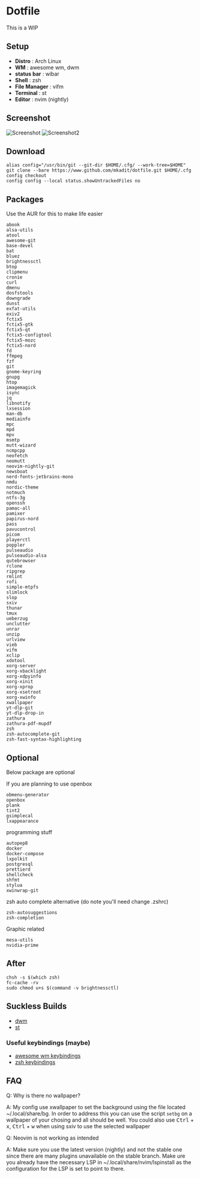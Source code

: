 # Dotfile

This is a WIP

## Setup

- **Distro** : Arch Linux
- **WM** : awesome wm, dwm
- **status bar** : wibar
- **Shell** : zsh
- **File Manager** : vifm
- **Terminal** : st
- **Editor** : nvim (nightly)

## Screenshot

![Screenshot](./assets/normal.png)
![Screenshot2](./assets/nvim_zathura.png)

## Download

```
alias config="/usr/bin/git --git-dir $HOME/.cfg/ --work-tree=$HOME"
git clone --bare https://www.github.com/mkadit/dotfile.git $HOME/.cfg
config checkout
config config --local status.showUntrackedFiles no
```

## Packages

Use the AUR for this to make life easier

```
abook
alsa-utils
atool
awesome-git
base-devel
bat
bluez
brightnessctl
btop
clipmenu
cronie
curl
dmenu
dosfstools
downgrade
dunst
exfat-utils
exiv2
fctix5
fctix5-gtk
fctix5-qt
fctix5-configtool
fctix5-mozc
fctix5-nord
fd
ffmpeg
fzf
git
gnome-keyring
gnupg
htop
imagemagick
isync
jq
libnotify
lxsession
man-db
mediainfo
mpc
mpd
mpv
msmtp
mutt-wizard
ncmpcpp
neofetch
neomutt
neovim-nightly-git
newsboat
nerd-fonts-jetbrains-mono
nmdu
nordic-theme
notmuch
ntfs-3g
openssh
pamac-all
pamixer
papirus-nord
pass
pavucontrol
picom
playerctl
poppler
pulseaudio
pulseaudio-alsa
qutebrowser
rclone
ripgrep
rmlint
rofi
simple-mtpfs
slimlock
slop
sxiv
thunar
tmux
ueberzug
unclutter
unrar
unzip
urlview
vieb
vifm
xclip
xdotool
xorg-server
xorg-xbacklight
xorg-xdpyinfo
xorg-xinit
xorg-xprop
xorg-xsetroot
xorg-xwinfo
xwallpaper
yt-dlp-git
yt-dlp-drop-in
zathura
zathura-pdf-mupdf
zsh
zsh-autocomplete-git
zsh-fast-syntax-highlighting
```

## Optional

Below package are optional

If you are planning to use openbox
```
obmenu-generator
openbox
plank
tint2
gsimplecal
lxappearance
```

programming stuff
```
autopep8
docker
docker-compose
lxpolkit
postgresql
prettierd
shellcheck
shfmt
stylua
xwinwrap-git
```

zsh auto complete alternative (do note you'll need change .zshrc)
```
zsh-autosuggestions
zsh-completion
```

Graphic related

```
mesa-utils
nvidia-prime
```

## After

```
chsh -s $(which zsh)
fc-cache -rv
sudo chmod u+s $(command -v brightnessctl)
```

## Suckless Builds

- [dwm](https://github.com/mkadit/dwm)
- [st](https://github.com/mkadit/st)

### Useful keybindings (maybe)

- [awesome wm keybindings](.config/awesome/utils/keybind.lua)
- [zsh keybindings](.config/zsh/key-bindings.zsh)

## FAQ

Q: Why is there no wallpaper?

A: My config use xwallpaper to set the background using the file located ~/.local/share/bg. In order to address
this you can use the script `setbg` on a wallpaper of your chosing and all should be well. You could also use
<kbd>Ctrl</kbd> + <kbd>x</kbd>, <kbd>Ctrl</kbd> + <kbd>w</kbd> when using sxiv to use the selected wallpaper

Q: Neovim is not working as intended

A: Make sure you use the latest version (nightly) and not the stable one since there are many plugins unavailable on the stable branch. Make ure you already have the necessary LSP in ~/.local/share/nvim/lspinstall as the
configuration for the LSP is set to point to there.
